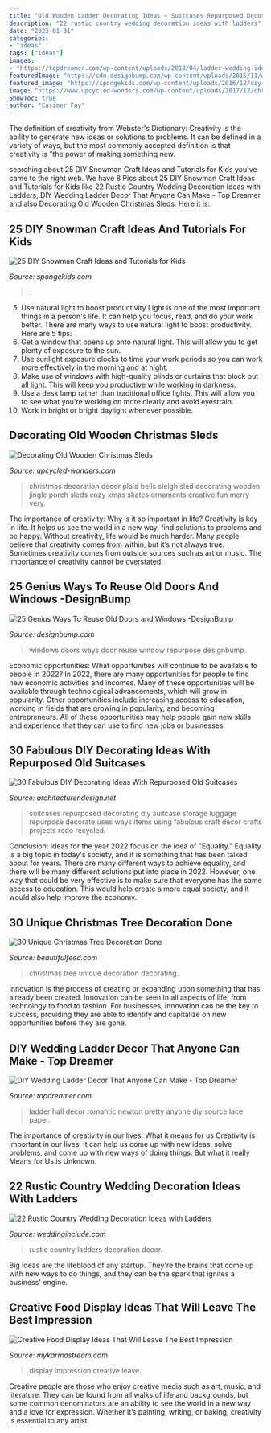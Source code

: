 ```yaml
---
title: "Old Wooden Ladder Decorating Ideas ~ Suitcases Repurposed Decorating Diy Suitcase Storage Luggage Repurpose Decorate Uses Ways Items Using Fabulous Craft Decor Crafts Projects Redo Recycled"
description: "22 rustic country wedding decoration ideas with ladders"
date: "2023-01-31"
categories:
- "ideas"
tags: ["ideas"]
images:
- "https://topdreamer.com/wp-content/uploads/2018/04/ladder-wedding-ideas-9-.jpg"
featuredImage: "https://cdn.designbump.com/wp-content/uploads/2015/11/window-door20.jpg"
featured_image: "https://spongekids.com/wp-content/uploads/2016/12/diy-snowman/2-diy-snowman-crafts-for-kids.jpg"
image: "https://www.upcycled-wonders.com/wp-content/uploads/2017/12/christmas-reused-wooden-sled-bells-wreath-decoration.jpg"
ShowToc: true
author: "Casimer Fay"
---
```



The definition of creativity from Webster's Dictionary:
Creativity is the ability to generate new ideas or solutions to problems. It can be defined in a variety of ways, but the most commonly accepted definition is that creativity is "the power of making something new.

	

		
searching about 25 DIY Snowman Craft Ideas and Tutorials for Kids you've came to the right web. We have 8 Pics about 25 DIY Snowman Craft Ideas and Tutorials for Kids like 22 Rustic Country Wedding Decoration Ideas with Ladders, DIY Wedding Ladder Decor That Anyone Can Make - Top Dreamer and also Decorating Old Wooden Christmas Sleds. Here it is:
		
    
## 25 DIY Snowman Craft Ideas And Tutorials For Kids

<img loading=lazy src="https://spongekids.com/wp-content/uploads/2016/12/diy-snowman/2-diy-snowman-crafts-for-kids.jpg" onerror="this.onerror=null;this.src='https://tse1.mm.bing.net/th?id=OIP.s3b0aP9ULjvc73ABHY-zjgHaK5&amp;pid=15.1';" alt="25 DIY Snowman Craft Ideas and Tutorials for Kids">

_Source: spongekids.com_

>. 

	

5) Use natural light to boost productivity
Light is one of the most important things in a person's life. It can help you focus, read, and do your work better. There are many ways to use natural light to boost productivity. Here are 5 tips:
1) Get a window that opens up onto natural light. This will allow you to get plenty of exposure to the sun.
2) Use sunlight exposure clocks to time your work periods so you can work more effectively in the morning and at night.
3) Make use of windows with high-quality blinds or curtains that block out all light. This will keep you productive while working in darkness.
4) Use a desk lamp rather than traditional office lights. This will allow you to see what you're working on more clearly and avoid eyestrain.
5) Work in bright or bright daylight whenever possible.

    
## Decorating Old Wooden Christmas Sleds

<img loading=lazy src="https://www.upcycled-wonders.com/wp-content/uploads/2017/12/christmas-reused-wooden-sled-bells-wreath-decoration.jpg" onerror="this.onerror=null;this.src='https://tse1.mm.bing.net/th?id=OIP.Z-bM47YmWm9zpi1so4kdmAHaKP&amp;pid=15.1';" alt="Decorating Old Wooden Christmas Sleds">

_Source: upcycled-wonders.com_

>christmas decoration decor plaid bells sleigh sled decorating wooden jingle porch sleds cozy xmas skates ornaments creative fun merry very. 

	

The importance of creativity: Why is it so important in life?
Creativity is key in life. It helps us see the world in a new way, find solutions to problems and be happy. Without creativity, life would be much harder. Many people believe that creativity comes from within, but it’s not always true. Sometimes creativity comes from outside sources such as art or music. The importance of creativity cannot be overstated.

    
## 25 Genius Ways To Reuse Old Doors And Windows -DesignBump

<img loading=lazy src="https://cdn.designbump.com/wp-content/uploads/2015/11/window-door20.jpg" onerror="this.onerror=null;this.src='https://tse2.mm.bing.net/th?id=OIP.k_p0aDacAZ3SfXNr18dyuQHaOv&amp;pid=15.1';" alt="25 Genius Ways To Reuse Old Doors and Windows -DesignBump">

_Source: designbump.com_

>windows doors ways door reuse window repurpose designbump. 

	

Economic opportunities: What opportunities will continue to be available to people in 2022?
In 2022, there are many opportunities for people to find new economic activities and incomes. Many of these opportunities will be available through technological advancements, which will grow in popularity. Other opportunities include increasing access to education, working in fields that are growing in popularity, and becoming entrepreneurs. All of these opportunities may help people gain new skills and experience that they can use to find new jobs or businesses.

    
## 30 Fabulous DIY Decorating Ideas With Repurposed Old Suitcases

<img loading=lazy src="http://cdn.architecturendesign.net/wp-content/uploads/2015/07/AD-Old-Suitcases-Decor-14.jpg" onerror="this.onerror=null;this.src='https://tse1.mm.bing.net/th?id=OIP.fB1RY_rZEoyLjoP1sp1jNwHaJ3&amp;pid=15.1';" alt="30 Fabulous DIY Decorating Ideas With Repurposed Old Suitcases">

_Source: architecturendesign.net_

>suitcases repurposed decorating diy suitcase storage luggage repurpose decorate uses ways items using fabulous craft decor crafts projects redo recycled. 

	

Conclusion:
Ideas for the year 2022 focus on the idea of "Equality." Equality is a big topic in today's society, and it is something that has been talked about for years. There are many different ways to achieve equality, and there will be many different solutions put into place in 2022. However, one way that could be very effective is to make sure that everyone has the same access to education. This would help create a more equal society, and it would also help improve the economy.

    
## 30 Unique Christmas Tree Decoration Done

<img loading=lazy src="http://www.beautifulfeed.com/wp-content/uploads/2017/08/Christmas-Tree-Decorating-Ideas.jpg" onerror="this.onerror=null;this.src='https://tse3.mm.bing.net/th?id=OIP.txiGaXCwG1Ipy8NLi0oaJQHaLH&amp;pid=15.1';" alt="30 Unique Christmas Tree Decoration Done">

_Source: beautifulfeed.com_

>christmas tree unique decoration decorating. 

	

Innovation is the process of creating or expanding upon something that has already been created. Innovation can be seen in all aspects of life, from technology to food to fashion. For businesses, innovation can be the key to success, providing they are able to identify and capitalize on new opportunities before they are gone.

    
## DIY Wedding Ladder Decor That Anyone Can Make - Top Dreamer

<img loading=lazy src="https://topdreamer.com/wp-content/uploads/2018/04/ladder-wedding-ideas-9-.jpg" onerror="this.onerror=null;this.src='https://tse3.mm.bing.net/th?id=OIP.lNt8MmjkzCLcicebM6bjJAHaLH&amp;pid=15.1';" alt="DIY Wedding Ladder Decor That Anyone Can Make - Top Dreamer">

_Source: topdreamer.com_

>ladder hall decor romantic newton pretty anyone diy source lace paper. 

	

The importance of creativity in our lives: What it means for us
Creativity is important in our lives. It can help us come up with new ideas, solve problems, and come up with new ways of doing things. But what it really Means for Us is Unknown.

    
## 22 Rustic Country Wedding Decoration Ideas With Ladders

<img loading=lazy src="https://www.weddinginclude.com/wp-content/uploads/2017/06/Ladder-Decor-Candle-Lights-for-Rustic-Wedding.jpg" onerror="this.onerror=null;this.src='https://tse1.mm.bing.net/th?id=OIP.vlSxejQjt4OLsp7xVxYx8wHaLJ&amp;pid=15.1';" alt="22 Rustic Country Wedding Decoration Ideas with Ladders">

_Source: weddinginclude.com_

>rustic country ladders decoration decor. 

	

Big ideas are the lifeblood of any startup. They're the brains that come up with new ways to do things, and they can be the spark that ignites a business' engine.

    
## Creative Food Display Ideas That Will Leave The Best Impression

<img loading=lazy src="https://mykarmastream.com/wp-content/uploads/2017/05/food-display-ideas-2.jpg" onerror="this.onerror=null;this.src='https://tse1.mm.bing.net/th?id=OIP.8QFnHSvSXG0MtoUlGvJC_gHaLG&amp;pid=15.1';" alt="Creative Food Display Ideas That Will Leave The Best Impression">

_Source: mykarmastream.com_

>display impression creative leave. 

	

Creative people are those who enjoy creative media such as art, music, and literature. They can be found from all walks of life and backgrounds, but some common denominators are an ability to see the world in a new way and a love for expression. Whether it’s painting, writing, or baking, creativity is essential to any artist.

